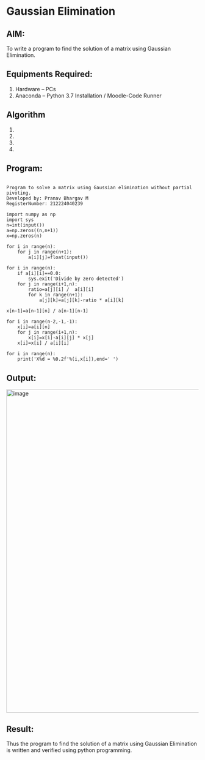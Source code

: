 # Gaussian Elimination

## AIM:
To write a program to find the solution of a matrix using Gaussian Elimination.

## Equipments Required:
1. Hardware – PCs
2. Anaconda – Python 3.7 Installation / Moodle-Code Runner

## Algorithm
1. 
2. 
3. 
4. 

## Program:
```

Program to solve a matrix using Gaussian elimination without partial pivoting.
Developed by: Pranav Bhargav M
RegisterNumber: 212224040239

import numpy as np
import sys
n=int(input())
a=np.zeros((n,n+1))
x=np.zeros(n)

for i in range(n):
    for j in range(n+1):
        a[i][j]=float(input())
        
for i in range(n):
    if a[i][i]==0.0:
        sys.exit('Divide by zero detected')
    for j in range(i+1,n):
        ratio=a[j][i] /  a[i][i]
        for k in range(n+1):
            a[j][k]=a[j][k]-ratio * a[i][k]
            
x[n-1]=a[n-1][n] / a[n-1][n-1]

for i in range(n-2,-1,-1):
    x[i]=a[i][n]
    for j in range(i+1,n):
        x[i]=x[i]-a[i][j] * x[j]
    x[i]=x[i] / a[i][i]

for i in range(n):
    print('X%d = %0.2f'%(i,x[i]),end=' ')
```

## Output:
<img width="622" height="845" alt="image" src="https://github.com/user-attachments/assets/601cb12d-f10e-4b8f-8502-fab0ffe30441" />



## Result:
Thus the program to find the solution of a matrix using Gaussian Elimination is written and verified using python programming.

